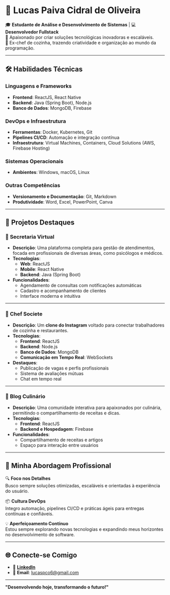# 🌟 Lucas Paiva Cidral de Oliveira  

🎓 **Estudante de Análise e Desenvolvimento de Sistemas** | 💻 **Desenvolvedor Fullstack**  
🚀 Apaixonado por criar soluções tecnológicas inovadoras e escaláveis.  
🍴 Ex-chef de cozinha, trazendo criatividade e organização ao mundo da programação.

---

## 🛠️ **Habilidades Técnicas**

### **Linguagens e Frameworks**
- **Frontend**: ReactJS, React Native  
- **Backend**: Java (Spring Boot), Node.js  
- **Banco de Dados**: MongoDB, Firebase  

### **DevOps e Infraestrutura**
- **Ferramentas**: Docker, Kubernetes, Git  
- **Pipelines CI/CD**: Automação e integração contínua  
- **Infraestrutura**: Virtual Machines, Containers, Cloud Solutions (AWS, Firebase Hosting)

### **Sistemas Operacionais**
- **Ambientes**: Windows, macOS, Linux  

### **Outras Competências**
- **Versionamento e Documentação**: Git, Markdown  
- **Produtividade**: Word, Excel, PowerPoint, Canva  

---

## 🚀 **Projetos Destaques**

### 📌 **Secretaria Virtual**
- **Descrição**: Uma plataforma completa para gestão de atendimentos, focada em profissionais de diversas áreas, como psicólogos e médicos.  
- **Tecnologias**:  
  - **Web**: ReactJS  
  - **Mobile**: React Native  
  - **Backend**: Java (Spring Boot)  
- **Funcionalidades**:  
  - Agendamento de consultas com notificações automáticas  
  - Cadastro e acompanhamento de clientes  
  - Interface moderna e intuitiva  

---

### 📌 **Chef Societe**
- **Descrição**: Um **clone do Instagram** voltado para conectar trabalhadores de cozinha e restaurantes.  
- **Tecnologias**:  
  - **Frontend**: ReactJS  
  - **Backend**: Node.js  
  - **Banco de Dados**: MongoDB  
  - **Comunicação em Tempo Real**: WebSockets  
- **Destaques**:  
  - Publicação de vagas e perfis profissionais  
  - Sistema de avaliações mútuas  
  - Chat em tempo real  

---

### 📌 **Blog Culinário**
- **Descrição**: Uma comunidade interativa para apaixonados por culinária, permitindo o compartilhamento de receitas e dicas.  
- **Tecnologias**:  
  - **Frontend**: ReactJS  
  - **Backend e Hospedagem**: Firebase  
- **Funcionalidades**:  
  - Compartilhamento de receitas e artigos  
  - Espaço para interação entre usuários  

---

## 🧠 **Minha Abordagem Profissional**
🔍 **Foco nos Detalhes**  
Busco sempre soluções otimizadas, escaláveis e orientadas à experiência do usuário.  

📦 **Cultura DevOps**  
Integro automação, pipelines CI/CD e práticas ágeis para entregas contínuas e confiáveis.  

💡 **Aperfeiçoamento Contínuo**  
Estou sempre explorando novas tecnologias e expandindo meus horizontes no desenvolvimento de software.  

---

## 🌐 **Conecte-se Comigo**

- 💼 [**LinkedIn**](https://www.linkedin.com/in/lucas-paiva-desenvolvedor/)  
- 📧 **Email**: lucaspco6@gmail.com  

---

**"Desenvolvendo hoje, transformando o futuro!"**
